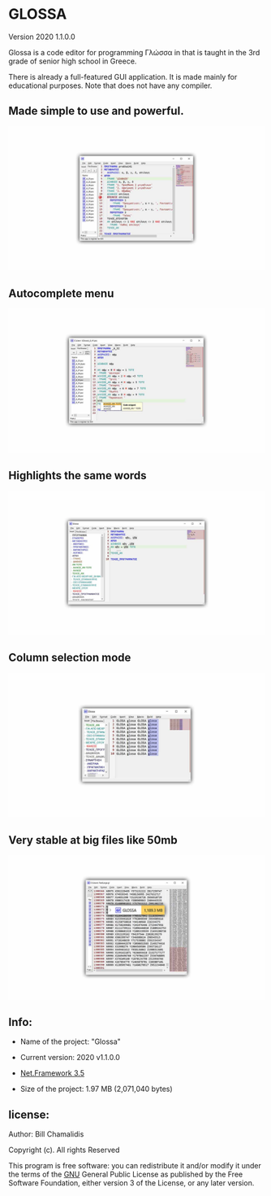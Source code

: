# GLOSSA

Version 2020 1.1.0.0
<p>Glossa is a code editor for programming Γλώσσα in that is taught in the 3rd grade of senior high school in Greece.</p>
There is already a full-featured GUI application. It is made mainly for educational purposes. Note that does not have any compiler.
<p><h2>Made simple to use and powerful.</h2> </p>

![](Glossa-jpg/glo_1.jpg)
<br>
<p> <h2> Autocomplete menu </h2> </p>

![](Glossa-jpg/glo_2.jpg)


<p> <h2> Highlights the same words </h2> </p>

![](Glossa-jpg/glo_4.jpg)


<p> <h2> Column selection mode </h2> </p>

![](Glossa-jpg/glo_5.jpg)

<p> <h2> Very stable at big files like 50mb </h2> </p>

![](Glossa-jpg/glo_6.jpg)



<p> <h2> Info: </h2> </p>

- <p>Name of the project: "Glossa"</p>
- <p>Current version: 2020 v1.1.0.0 </p>
- <p><a href="https://www.microsoft.com/en-us/download/details.aspx?id=21">Net.Framework 3.5</a></p>
- <p>Size of the project: 1.97 MB (2,071,040 bytes) </p>

<p><h2>license:</h2></p>

<p>Author: Bill Chamalidis</p>
<p>Copyright (c). All rights Reserved</p>
<p>This program is free software: you can redistribute it and/or modify
    it under the terms of the <a href="https://www.gnu.org/licenses/gpl-3.0.en.html">GNU</a> General Public License as published by
    the Free Software Foundation, either version 3 of the License, or
    any later version.</p>
